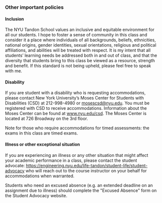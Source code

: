 
### Other important policies 

#### Inclusion

The NYU Tandon School values an inclusive and equitable environment for all our students. I hope to foster a sense of community in this class and consider it a place where individuals of all backgrounds, beliefs, ethnicities, national origins, gender identities, sexual orientations, religious and political affiliations, and abilities will be treated with respect. It is my intent that all students’ learning needs be addressed both in and out of class, and that the diversity that students bring to this class be viewed as a resource, strength and benefit. If this standard is not being upheld, please feel free to speak with me.

#### Disability

If you are student with a disability who is requesting accommodations, please contact New York University’s Moses Center for Students with Disabilities (CSD) at 212-998-4980 or mosescsd@nyu.edu.  You must be registered with CSD to receive accommodations.  Information about the Moses Center can be found at www.nyu.edu/csd. The Moses Center is located at 726 Broadway on the 3rd floor.

Note for those who require accommodations for timed assessments: the exams in this class are timed exams.

#### Illness or other exceptional situation

If you are experiencing an illness or any other situation that might affect your academic performance in a class,  please contact the student advocate: https://engineering.nyu.edu/life-tandon/student-life/student-advocacy who will reach out to the course instructor on your behalf for accommodations when warranted.

Students who need an excused absence (e.g. an extended deadline on an assignment due to illness) should complete the "Excused Absence" form on the Student Advocacy website.
